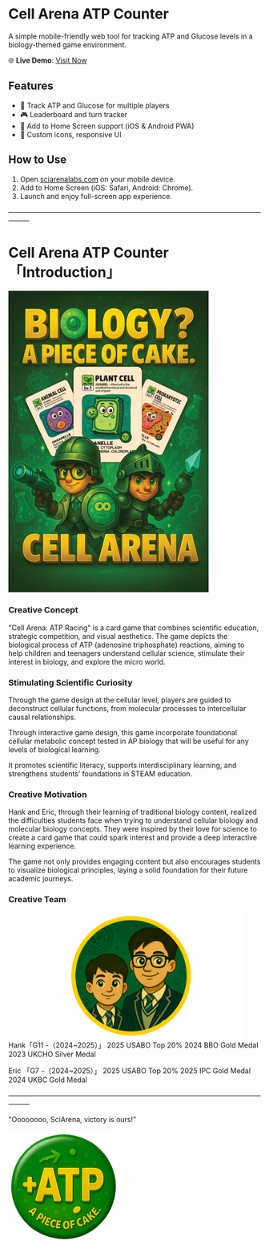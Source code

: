 # Cell Arena ATP Counter

A simple mobile-friendly web tool for tracking ATP and Glucose levels in a biology-themed game environment.

🌐 **Live Demo**: [Visit Now](https://sciarenalabs.com)

## Features

- 🔋 Track ATP and Glucose for multiple players
- 🎮 Leaderboard and turn tracker
- 📱 Add to Home Screen support (iOS & Android PWA)
- 🎨 Custom icons, responsive UI

## How to Use

1. Open [sciarenalabs.com](https://sciarenalabs.com) on your mobile device.
2. Add to Home Screen (iOS: Safari, Android: Chrome).
3. Launch and enjoy full-screen app experience.

———————————————————————————————————————

# Cell Arena ATP Counter 「Introduction」

![ATP Counter Screenshot](./cell.png)

### Creative Concept 
"Cell Arena: ATP Racing" is a card game that combines scientific education, strategic competition, and visual aesthetics. The game depicts the biological process of ATP (adenosine triphosphate) reactions, aiming to help children and teenagers understand cellular science, stimulate their interest in biology, and explore the micro world.

 ### Stimulating Scientific Curiosity 

Through the game design at the cellular level, players are guided to deconstruct cellular functions, from molecular processes to intercellular causal relationships.

Through interactive game design, this game incorporate foundational cellular metabolic concept tested in AP biology that will be useful for any levels of biological learning.

It promotes scientific literacy, supports interdisciplinary learning, and strengthens students’ foundations in STEAM education.

### Creative Motivation  

Hank and Eric, through their learning of traditional biology content, realized the difficulties students face when trying to understand cellular biology and molecular biology concepts. They were inspired by their love for science to create a card game that could spark interest and provide a deep interactive learning experience.

The game not only provides engaging content but also encourages students to visualize biological principles, laying a solid foundation for their future academic journeys.

### Creative Team 
![ATP Counter Screenshot](./H&E-02-s.png)
Hank「G11 -（2024~2025）」
2025 USABO Top 20%
2024 BBO Gold Medal
2023 UKCHO Silver Medal

Eric 「G7 -（2024~2025）」
2025 USABO Top 20%
2025 IPC Gold Medal
2024 UKBC Gold Medal



———————————————————————————————————————

"Oooooooo, SciArena, victory is ours!"

![ATP Counter Screenshot](./yx-ATP-s.png)
